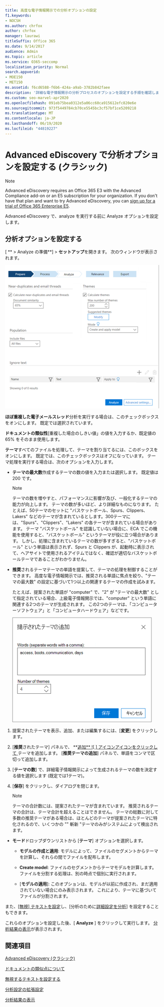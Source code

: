 ```yaml
---
title: 高度な電子情報開示での分析オプションの設定
f1.keywords:
- NOCSH
ms.author: chrfox
author: chrfox
manager: laurawi
titleSuffix: Office 365
ms.date: 9/14/2017
audience: Admin
ms.topic: article
ms.service: O365-seccomp
localization_priority: Normal
search.appverid:
- MOE150
- MET150
ms.assetid: f6cd6588-f6b6-424a-a9ab-3782b842faee
description: '詳細な電子情報開示の分析プロセスのオプションを設定する手順を確認します。これには、ほぼ重複、電子メールのスレッド、およびテーマを含めることができます。  '
ms.custom: seo-marvel-apr2020
ms.openlocfilehash: 091eb75bea0312e5a06cc60ca915612efc820e6e
ms.sourcegitcommit: 973f5449784cb70ce5545bc3cf57bf1ce5209218
ms.translationtype: MT
ms.contentlocale: ja-JP
ms.lasthandoff: 06/19/2020
ms.locfileid: "44819227"
---
```

# <a name="set-analyze-options-in-advanced-ediscovery-classic"></a>Advanced eDiscovery で分析オプションを設定する (クラシック)

> [!NOTE]
> Advanced eDiscovery requires an Office 365 E3 with the Advanced Compliance add-on or an E5 subscription for your organization. If you don't have that plan and want to try Advanced eDiscovery, you can [sign up for a trial of Office 365 Enterprise E5](https://go.microsoft.com/fwlink/p/?LinkID=698279). 
  
Advanced eDiscovery で、analyze を実行する前に Analyze オプションを設定します。
  
## <a name="set-analyze-options"></a>分析オプションを設定する

[ ** \> Analyze の準備**] \> **セットアップ**を開きます。 次のウィンドウが表示されます。
  
![[分析設定] のオプション](../media/c3ec7a92-8484-4812-b98c-aa3eb740e5b7.png)
  
 **ほぼ重複した電子メールスレッド**分析を実行する場合は、このチェックボックスをオンにします。 既定では選択されています。 
  
 **ドキュメントの類似性**[重複した場合のしきい値」の値を入力するか、既定値の65% をそのまま使用します。 
  
 **テーマ**すべてのファイルを処理して、テーマを割り当てるには、このボックスをオンにします。 既定では、このチェックボックスはオフになっています。 テーマ処理を実行する場合は、次のオプションを入力します。
  
- **テーマの最大数**作成するテーマの数の値を入力または選択します。 既定値は 200 です。 
    
    > [!NOTE]
    > テーマの数を増やすと、パフォーマンスに影響が及び、一般化するテーマの能力が向上します。 テーマの数が多いほど、より詳細なものになります。 たとえば、50テーマのセットに "バスケットボール、Spurs、Clippers、Lakers" などのテーマが含まれているとします。300テーマには、"Spurs"、"Clippers"、"Lakers" の各テーマが含まれている場合があります。 テーマ "バスケットボール" を認識していない場合に、ECA でこの機能を使用すると、"バスケットボール" というテーマが役に立つ場合があります。 しかし、処理に含まれているテーマの数が多すぎると、"バスケットボール" という単語は表示されず、Spurs と Clippers が、起動時に表示されて、ヘアサイトで使用されるアイテムではなく、確認が適切なバスケットボールテーマであることがわかりません。 
  
- **推奨**されるテーマテーマの単語を提案して、テーマの処理を制御することができます。 高度な電子情報開示では、推奨される単語に焦点を絞り、"テーマの最大数" の設定に基づいて1つ以上の関連するテーマの作成を試みます。 
    
    たとえば、提案された単語が "computer" で、"2" が "テーマの最大数" として指定されている場合、上級電子情報開示では、"computer" という単語に関連する2つのテーマが生成されます。 この2つのテーマは、「コンピューターソフトウェア」と「コンピュータハードウェア」などです。 
    
    ![提示されたテーマの追加](../media/06e9ffd3-a76c-423b-b450-9e465eb9a02f.png)
  
1. 提案されたテーマを表示、追加、または編集するには、[**変更**] をクリックします。
    
2. [**推奨**されたテーマ] パネルで、 **[追加** ![ ] アイコンアイコンをクリックして ](../media/c2dd8b3a-5a22-412c-a7fa-143f5b2b5612.png) テーマを追加します。 [**推奨テーマの追加**] パネルで、単語をコンマで区切って追加します。 
    
3. [**テーマの数**] で、詳細電子情報開示によって生成されるテーマの数を決定する値を選択します (既定では1テーマ)。
    
4. [**保存**] をクリックし、ダイアログを閉じます。 
    
    > [!NOTE]
    > テーマの合計数には、提案されたテーマが含まれています。 推奨されるテーマの合計は、テーマ合計を超えることはできません。 テーマの総数に対して多数の推奨テーマがある場合は、ほとんどのテーマが提案されたテーマに特化されるので、いくつかの "" 斬新 "テーマのみがシステムによって検出されます。 
  
- **モード**ドロップダウンリストから [**テーマ**] オプションを選択します。 
    
  - **モデルの作成と適用**: モデルによって、ファイルのセグメントからテーマを計算し、それらの間でファイルを配布します。
    
  - **Create model**: ファイルのセグメントからテーマモデルを計算します。 ファイルを分割する処理は、別の時点で個別に実行されます。
    
  - [**モデルの適用**]: このオプションは、モデルが以前に作成され、まだ適用されていない場合にのみ表示されます。 これにより、テーマに基づいてファイルが分割されます。
    
また、[[無視] テキストを設定](set-ignore-text-in-advanced-ediscovery.md)し、[分析のために[詳細設定を分析](set-analyze-advanced-settings-in-advanced-ediscovery.md)] を設定することもできます。 
  
これらのオプションを設定した後、[ **Analyze** ] をクリックして実行します。 [分析結果の表示](view-analyze-results-in-advanced-ediscovery.md)が表示されます。 
  
## <a name="related-topics"></a>関連項目

[Advanced eDiscovery (クラシック)](office-365-advanced-ediscovery.md)
  
[ドキュメントの類似点について](understand-document-similarity-in-advanced-ediscovery.md)
  
[無視するテキストを設定する](set-ignore-text-in-advanced-ediscovery.md)
  
[分析設定の拡張設定](set-analyze-advanced-settings-in-advanced-ediscovery.md)
  
[分析結果の表示](view-analyze-results-in-advanced-ediscovery.md)

